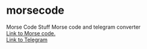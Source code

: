 # morsecode
Morse Code Stuff
Morse code and telegram converter<br>
<a href="https://captain-slime.github.io/morsecode/morse.html">Link to Morse code.<br></a>
<a href="https://captain-slime.github.io/morsecode/telegram.html">Link to Telegram</a>
